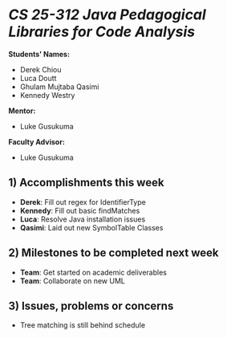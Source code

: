 # *CS 25-312 Java Pedagogical Libraries for Code Analysis*

**Students' Names:**
* Derek Chiou
* Luca Doutt
* Ghulam Mujtaba Qasimi
* Kennedy Westry

**Mentor:**
* Luke Gusukuma

**Faculty Advisor:**
* Luke Gusukuma

## 1) Accomplishments this week ##
* **Derek**: Fill out regex for IdentifierType
* **Kennedy**: Fill out basic findMatches
* **Luca**: Resolve Java installation issues
* **Qasimi**: Laid out new SymbolTable Classes

## 2) Milestones to be completed next week ##
* **Team**: Get started on academic deliverables
* **Team**: Collaborate on new UML

## 3) Issues, problems or concerns ##
* Tree matching is still behind schedule

